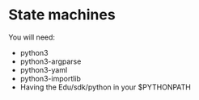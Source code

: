 State machines
==============

You will need:

* python3
* python3-argparse
* python3-yaml
* python3-importlib
* Having the Edu/sdk/python in your $PYTHONPATH

